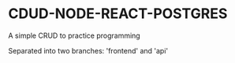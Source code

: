 # CDUD-NODE-REACT-POSTGRES
A simple CRUD to practice programming

Separated into two branches: 'frontend' and 'api'
